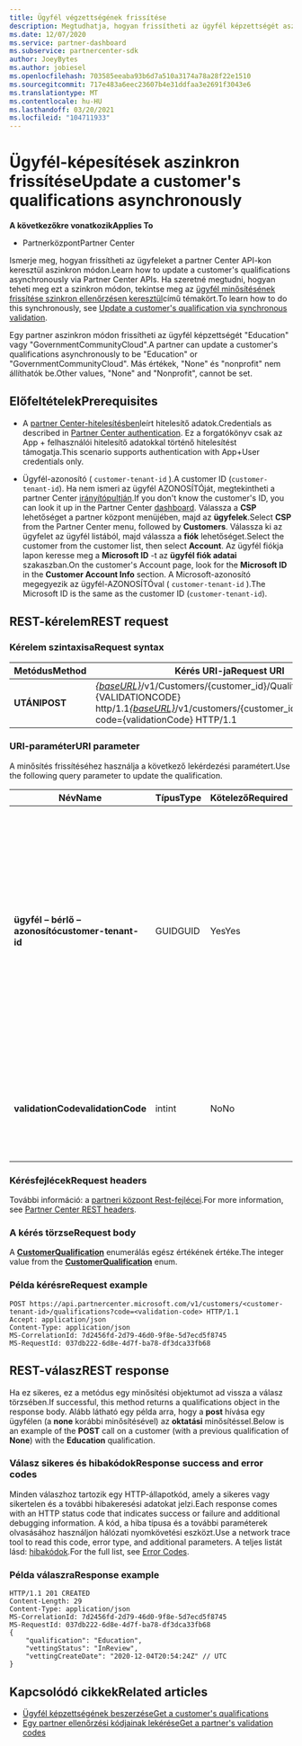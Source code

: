 ```yaml
---
title: Ügyfél végzettségének frissítése
description: Megtudhatja, hogyan frissítheti az ügyfél képzettségét aszinkron szűréssel vagy átvilágítással, beleértve a profilhoz társított címeket is.
ms.date: 12/07/2020
ms.service: partner-dashboard
ms.subservice: partnercenter-sdk
author: JoeyBytes
ms.author: jobiesel
ms.openlocfilehash: 703585eeaba93b6d7a510a3174a78a28f22e1510
ms.sourcegitcommit: 717e483a6eec23607b4e31ddfaa3e2691f3043e6
ms.translationtype: MT
ms.contentlocale: hu-HU
ms.lasthandoff: 03/20/2021
ms.locfileid: "104711933"
---
```

# <a name="update-a-customers-qualifications-asynchronously"></a><span data-ttu-id="deac3-103">Ügyfél-képesítések aszinkron frissítése</span><span class="sxs-lookup"><span data-stu-id="deac3-103">Update a customer's qualifications asynchronously</span></span>

<span data-ttu-id="deac3-104">**A következőkre vonatkozik**</span><span class="sxs-lookup"><span data-stu-id="deac3-104">**Applies To**</span></span>

- <span data-ttu-id="deac3-105">Partnerközpont</span><span class="sxs-lookup"><span data-stu-id="deac3-105">Partner Center</span></span>

<span data-ttu-id="deac3-106">Ismerje meg, hogyan frissítheti az ügyfeleket a partner Center API-kon keresztül aszinkron módon.</span><span class="sxs-lookup"><span data-stu-id="deac3-106">Learn how to update a customer's qualifications asynchronously via Partner Center APIs.</span></span> <span data-ttu-id="deac3-107">Ha szeretné megtudni, hogyan teheti meg ezt a szinkron módon, tekintse meg az [ügyfél minősítésének frissítése szinkron ellenőrzésen keresztül](update-customer-qualification-synchronous.md)című témakört.</span><span class="sxs-lookup"><span data-stu-id="deac3-107">To learn how to do this synchronously, see [Update a customer's qualification via synchronous validation](update-customer-qualification-synchronous.md).</span></span>

<span data-ttu-id="deac3-108">Egy partner aszinkron módon frissítheti az ügyfél képzettségét "Education" vagy "GovernmentCommunityCloud".</span><span class="sxs-lookup"><span data-stu-id="deac3-108">A partner can update a customer's qualifications asynchronously to be "Education" or "GovernmentCommunityCloud".</span></span> <span data-ttu-id="deac3-109">Más értékek, "None" és "nonprofit" nem állíthatók be.</span><span class="sxs-lookup"><span data-stu-id="deac3-109">Other values, "None" and "Nonprofit", cannot be set.</span></span>

## <a name="prerequisites"></a><span data-ttu-id="deac3-110">Előfeltételek</span><span class="sxs-lookup"><span data-stu-id="deac3-110">Prerequisites</span></span>

- <span data-ttu-id="deac3-111">A [partner Center-hitelesítésben](partner-center-authentication.md)leírt hitelesítő adatok.</span><span class="sxs-lookup"><span data-stu-id="deac3-111">Credentials as described in [Partner Center authentication](partner-center-authentication.md).</span></span> <span data-ttu-id="deac3-112">Ez a forgatókönyv csak az App + felhasználói hitelesítő adatokkal történő hitelesítést támogatja.</span><span class="sxs-lookup"><span data-stu-id="deac3-112">This scenario supports authentication with App+User credentials only.</span></span>

- <span data-ttu-id="deac3-113">Ügyfél-azonosító ( `customer-tenant-id` ).</span><span class="sxs-lookup"><span data-stu-id="deac3-113">A customer ID (`customer-tenant-id`).</span></span> <span data-ttu-id="deac3-114">Ha nem ismeri az ügyfél AZONOSÍTÓját, megtekintheti a partner Center [irányítópultján](https://partner.microsoft.com/dashboard).</span><span class="sxs-lookup"><span data-stu-id="deac3-114">If you don't know the customer's ID, you can look it up in the Partner Center [dashboard](https://partner.microsoft.com/dashboard).</span></span> <span data-ttu-id="deac3-115">Válassza a **CSP** lehetőséget a partner központ menüjében, majd az **ügyfelek**.</span><span class="sxs-lookup"><span data-stu-id="deac3-115">Select **CSP** from the Partner Center menu, followed by **Customers**.</span></span> <span data-ttu-id="deac3-116">Válassza ki az ügyfelet az ügyfél listából, majd válassza a **fiók** lehetőséget.</span><span class="sxs-lookup"><span data-stu-id="deac3-116">Select the customer from the customer list, then select **Account**.</span></span> <span data-ttu-id="deac3-117">Az ügyfél fiókja lapon keresse meg a **Microsoft ID** -t az **ügyfél fiók adatai** szakaszban.</span><span class="sxs-lookup"><span data-stu-id="deac3-117">On the customer's Account page, look for the **Microsoft ID** in the **Customer Account Info** section.</span></span> <span data-ttu-id="deac3-118">A Microsoft-azonosító megegyezik az ügyfél-AZONOSÍTÓval ( `customer-tenant-id` ).</span><span class="sxs-lookup"><span data-stu-id="deac3-118">The Microsoft ID is the same as the customer ID  (`customer-tenant-id`).</span></span>

## <a name="rest-request"></a><span data-ttu-id="deac3-119">REST-kérelem</span><span class="sxs-lookup"><span data-stu-id="deac3-119">REST request</span></span>

### <a name="request-syntax"></a><span data-ttu-id="deac3-120">Kérelem szintaxisa</span><span class="sxs-lookup"><span data-stu-id="deac3-120">Request syntax</span></span>

| <span data-ttu-id="deac3-121">Metódus</span><span class="sxs-lookup"><span data-stu-id="deac3-121">Method</span></span>  | <span data-ttu-id="deac3-122">Kérés URI-ja</span><span class="sxs-lookup"><span data-stu-id="deac3-122">Request URI</span></span>                                                                                             |
|---------|---------------------------------------------------------------------------------------------------------|
| <span data-ttu-id="deac3-123">**UTÁNI**</span><span class="sxs-lookup"><span data-stu-id="deac3-123">**POST**</span></span> | <span data-ttu-id="deac3-124">[*{baseURL}*](partner-center-rest-urls.md)/v1/Customers/{customer_id}/Qualifications? kód = {VALIDATIONCODE} http/1.1</span><span class="sxs-lookup"><span data-stu-id="deac3-124">[*{baseURL}*](partner-center-rest-urls.md)/v1/customers/{customer_id}/qualifications?code={validationCode} HTTP/1.1</span></span> |

### <a name="uri-parameter"></a><span data-ttu-id="deac3-125">URI-paraméter</span><span class="sxs-lookup"><span data-stu-id="deac3-125">URI parameter</span></span>

<span data-ttu-id="deac3-126">A minősítés frissítéséhez használja a következő lekérdezési paramétert.</span><span class="sxs-lookup"><span data-stu-id="deac3-126">Use the following query parameter to update the qualification.</span></span>

| <span data-ttu-id="deac3-127">Név</span><span class="sxs-lookup"><span data-stu-id="deac3-127">Name</span></span>                   | <span data-ttu-id="deac3-128">Típus</span><span class="sxs-lookup"><span data-stu-id="deac3-128">Type</span></span> | <span data-ttu-id="deac3-129">Kötelező</span><span class="sxs-lookup"><span data-stu-id="deac3-129">Required</span></span> | <span data-ttu-id="deac3-130">Leírás</span><span class="sxs-lookup"><span data-stu-id="deac3-130">Description</span></span>                                                                                                                                            |
|------------------------|------|----------|--------------------------------------------------------------------------------------------------------------------------------------------------------|
| <span data-ttu-id="deac3-131">**ügyfél – bérlő – azonosító**</span><span class="sxs-lookup"><span data-stu-id="deac3-131">**customer-tenant-id**</span></span> | <span data-ttu-id="deac3-132">GUID</span><span class="sxs-lookup"><span data-stu-id="deac3-132">GUID</span></span> | <span data-ttu-id="deac3-133">Yes</span><span class="sxs-lookup"><span data-stu-id="deac3-133">Yes</span></span>      | <span data-ttu-id="deac3-134">Az érték egy GUID formátumú **ügyfél-bérlői azonosító** , amely lehetővé teszi, hogy a viszonteladó a viszonteladóhoz tartozó adott ügyfél eredményeit szűrheti.</span><span class="sxs-lookup"><span data-stu-id="deac3-134">The value is a GUID formatted **customer-tenant-id** that allows the reseller to filter the results for a given customer that belongs to the reseller.</span></span> |
| <span data-ttu-id="deac3-135">**validationCode**</span><span class="sxs-lookup"><span data-stu-id="deac3-135">**validationCode**</span></span>     | <span data-ttu-id="deac3-136">int</span><span class="sxs-lookup"><span data-stu-id="deac3-136">int</span></span>  | <span data-ttu-id="deac3-137">No</span><span class="sxs-lookup"><span data-stu-id="deac3-137">No</span></span>       | <span data-ttu-id="deac3-138">Csak a kormányzati közösségi felhőhöz szükséges.</span><span class="sxs-lookup"><span data-stu-id="deac3-138">Only needed for Government Community Cloud.</span></span>                                                                                                            |

### <a name="request-headers"></a><span data-ttu-id="deac3-139">Kérésfejlécek</span><span class="sxs-lookup"><span data-stu-id="deac3-139">Request headers</span></span>

<span data-ttu-id="deac3-140">További információ: a [partneri központ Rest-fejlécei](headers.md).</span><span class="sxs-lookup"><span data-stu-id="deac3-140">For more information, see [Partner Center REST headers](headers.md).</span></span>

### <a name="request-body"></a><span data-ttu-id="deac3-141">A kérés törzse</span><span class="sxs-lookup"><span data-stu-id="deac3-141">Request body</span></span>

<span data-ttu-id="deac3-142">A [**CustomerQualification**](/dotnet/api/microsoft.store.partnercenter.models.customers.customerqualification) enumerálás egész értékének értéke.</span><span class="sxs-lookup"><span data-stu-id="deac3-142">The integer value from the [**CustomerQualification**](/dotnet/api/microsoft.store.partnercenter.models.customers.customerqualification) enum.</span></span>

### <a name="request-example"></a><span data-ttu-id="deac3-143">Példa kérésre</span><span class="sxs-lookup"><span data-stu-id="deac3-143">Request example</span></span>

```http
POST https://api.partnercenter.microsoft.com/v1/customers/<customer-tenant-id>/qualifications?code=<validation-code> HTTP/1.1
Accept: application/json
Content-Type: application/json
MS-CorrelationId: 7d2456fd-2d79-46d0-9f8e-5d7ecd5f8745
MS-RequestId: 037db222-6d8e-4d7f-ba78-df3dca33fb68

```

## <a name="rest-response"></a><span data-ttu-id="deac3-144">REST-válasz</span><span class="sxs-lookup"><span data-stu-id="deac3-144">REST response</span></span>

<span data-ttu-id="deac3-145">Ha ez sikeres, ez a metódus egy minősítési objektumot ad vissza a válasz törzsében.</span><span class="sxs-lookup"><span data-stu-id="deac3-145">If successful, this method returns a qualifications object in the response body.</span></span> <span data-ttu-id="deac3-146">Alább látható egy példa arra, hogy a **post** hívása egy ügyfélen (a **none** korábbi minősítésével) az **oktatási** minősítéssel.</span><span class="sxs-lookup"><span data-stu-id="deac3-146">Below is an example of the **POST** call on a customer (with a previous qualification of **None**) with the **Education** qualification.</span></span>

### <a name="response-success-and-error-codes"></a><span data-ttu-id="deac3-147">Válasz sikeres és hibakódok</span><span class="sxs-lookup"><span data-stu-id="deac3-147">Response success and error codes</span></span>

<span data-ttu-id="deac3-148">Minden válaszhoz tartozik egy HTTP-állapotkód, amely a sikeres vagy sikertelen és a további hibakeresési adatokat jelzi.</span><span class="sxs-lookup"><span data-stu-id="deac3-148">Each response comes with an HTTP status code that indicates success or failure and additional debugging information.</span></span> <span data-ttu-id="deac3-149">A kód, a hiba típusa és a további paraméterek olvasásához használjon hálózati nyomkövetési eszközt.</span><span class="sxs-lookup"><span data-stu-id="deac3-149">Use a network trace tool to read this code, error type, and additional parameters.</span></span> <span data-ttu-id="deac3-150">A teljes listát lásd: [hibakódok](error-codes.md).</span><span class="sxs-lookup"><span data-stu-id="deac3-150">For the full list, see [Error Codes](error-codes.md).</span></span>

### <a name="response-example"></a><span data-ttu-id="deac3-151">Példa válaszra</span><span class="sxs-lookup"><span data-stu-id="deac3-151">Response example</span></span>

```http
HTTP/1.1 201 CREATED
Content-Length: 29
Content-Type: application/json
MS-CorrelationId: 7d2456fd-2d79-46d0-9f8e-5d7ecd5f8745
MS-RequestId: 037db222-6d8e-4d7f-ba78-df3dca33fb68
{
    "qualification": "Education",
    "vettingStatus": "InReview",
    "vettingCreateDate": "2020-12-04T20:54:24Z" // UTC
}
```

## <a name="related-articles"></a><span data-ttu-id="deac3-152">Kapcsolódó cikkek</span><span class="sxs-lookup"><span data-stu-id="deac3-152">Related articles</span></span>

- [<span data-ttu-id="deac3-153">Ügyfél képzettségének beszerzése</span><span class="sxs-lookup"><span data-stu-id="deac3-153">Get a customer's qualifications</span></span>](./get-customer-qualification-asynchronous.md)
- [<span data-ttu-id="deac3-154">Egy partner ellenőrzési kódjainak lekérése</span><span class="sxs-lookup"><span data-stu-id="deac3-154">Get a partner's validation codes</span></span>](get-a-partner-s-validation-codes.md)